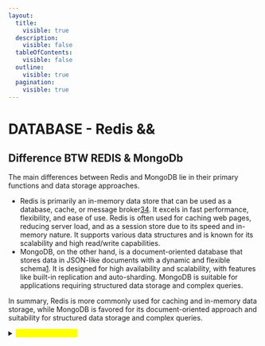 ```yaml
---
layout:
  title:
    visible: true
  description:
    visible: false
  tableOfContents:
    visible: false
  outline:
    visible: true
  pagination:
    visible: true
---
```


# DATABASE - Redis &&

## Difference BTW REDIS & MongoDb&#x20;

The main differences between Redis and MongoDB lie in their primary functions and data storage approaches.

* Redis is primarily an in-memory data store that can be used as a database, cache, or message broker[3](https://backendless.com/redis-what-it-is-what-it-does-and-why-you-should-care/)[4](https://redis.io/blog/redis-cache-vs-redis-primary-database-in-90-seconds/). It excels in fast performance, flexibility, and ease of use. Redis is often used for caching web pages, reducing server load, and as a session store due to its speed and in-memory nature. It supports various data structures and is known for its scalability and high read/write capabilities.
* MongoDB, on the other hand, is a document-oriented database that stores data in JSON-like documents with a dynamic and flexible schema[1](https://stackshare.io/redis/alternatives). It is designed for high availability and scalability, with features like built-in replication and auto-sharding. MongoDB is suitable for applications requiring structured data storage and complex queries.

In summary, Redis is more commonly used for caching and in-memory data storage, while MongoDB is favored for its document-oriented approach and suitability for structured data storage and complex queries.





<details>

<summary><mark style="color:yellow;">PROJECTS _REDIS</mark> </summary>

[![docker.com favicon](https://www.google.com/s2/favicons?sz=128\&domain=docker.com)](https://www.docker.com/blog/how-to-use-the-redis-docker-official-image/)·<img src="https://www.google.com/s2/favicons?sz=128&#x26;domain=redis.io" alt="redis.io favicon" data-size="original">

### Redis-powered Caching Layer for a Web Application

This project demonstrates how to use Redis as a caching layer to improve the performance of a web application, containerized using Docker.

### Architecture

The application consists of three main components:

1. **Web Server**: Serves dynamic content to users. Checks Redis cache before querying the database.
2. **Redis**: In-memory data store used as a cache to store frequently accessed data.
3. **Database**: Persistent storage for the application data.

The web server first checks if the requested data is available in the Redis cache. If so, it retrieves the data from Redis and serves it to the user. If the data is not found in the cache, the web server queries the database, stores the result in Redis, and then returns the data to the user.

### Docker Setup

The application is containerized using Docker. Each component runs in its own container:

1. **Web Server Container**: Runs the web server application.
2. **Redis Container**: Runs the Redis in-memory data store.
3. **Database Container**: Runs the persistent database.

The containers are connected using Docker networks to allow communication between them.

### Benefits of using Redis in Docker

1. **Scalability**: Redis can be easily scaled by running multiple instances in Docker containers behind a load balancer.
2. **Portability**: The application can be deployed consistently across different environments using Docker containers.
3. **Isolation**: Each Redis instance runs in a separate container, providing isolation and preventing resource conflicts.
4. **Ease of Management**: Docker simplifies the deployment and management of Redis instances, making it easy to start, stop, and monitor the containers.

### Getting Started

1. **Install Docker** on your system.
2. **Clone the project repository** from GitHub.
3. **Navigate to the project directory** in your terminal.
4. **Build the Docker images** using the provided Dockerfile.
5. **Start the containers** using Docker Compose.
6. **Access the web application** in your browser at `http://localhost`.

This project demonstrates how Redis can be effectively used as a caching layer in a web application, leveraging the benefits of Docker for containerization and deployment.

</details>
